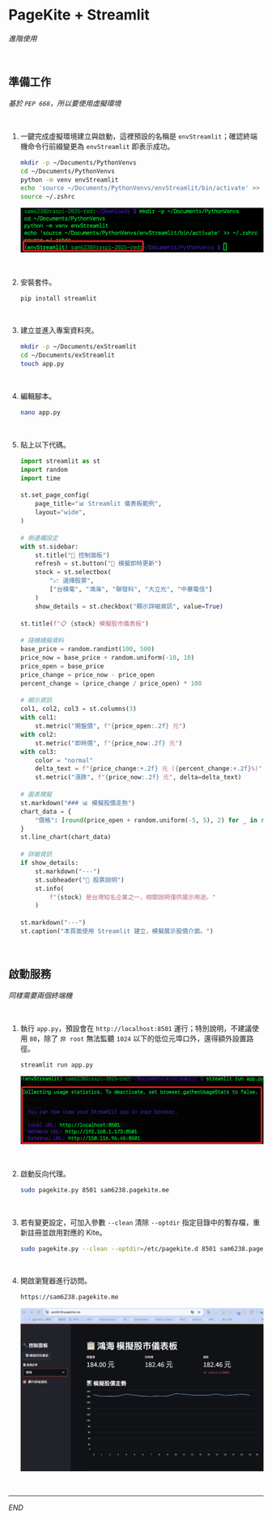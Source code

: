 # PageKite + Streamlit

_進階使用_

<br>

## 準備工作

_基於 `PEP 668`，所以要使用虛擬環境_

<br>

1. 一鍵完成虛擬環境建立與啟動，這裡預設的名稱是 `envStreamlit`；確認終端機命令行前綴變更為 `envStreamlit` 即表示成功。

    ```bash
    mkdir -p ~/Documents/PythonVenvs
    cd ~/Documents/PythonVenvs
    python -m venv envStreamlit
    echo 'source ~/Documents/PythonVenvs/envStreamlit/bin/activate' >> ~/.zshrc
    source ~/.zshrc
    ```

    ![](images/img_34.png)

<br>

2. 安裝套件。

    ```bash
    pip install streamlit
    ```

<br>

3. 建立並進入專案資料夾。

    ```bash
    mkdir -p ~/Documents/exStreamlit
    cd ~/Documents/exStreamlit
    touch app.py
    ```

<br>

4. 編輯腳本。

    ```bash
    nano app.py
    ```

<br>

5. 貼上以下代碼。

    ```python
    import streamlit as st
    import random
    import time

    st.set_page_config(
        page_title="📊 Streamlit 儀表板範例",
        layout="wide",
    )

    # 側邊欄設定
    with st.sidebar:
        st.title("🔧 控制面板")
        refresh = st.button("🔄 模擬即時更新")
        stock = st.selectbox(
            "📈 選擇股票",
            ["台積電", "鴻海", "聯發科", "大立光", "中華電信"]
        )
        show_details = st.checkbox("顯示詳細資訊", value=True)

    st.title(f"📋 {stock} 模擬股市儀表板")

    # 隨機模擬資料
    base_price = random.randint(100, 500)
    price_now = base_price + random.uniform(-10, 10)
    price_open = base_price
    price_change = price_now - price_open
    percent_change = (price_change / price_open) * 100

    # 顯示資訊
    col1, col2, col3 = st.columns(3)
    with col1:
        st.metric("開盤價", f"{price_open:.2f} 元")
    with col2:
        st.metric("即時價", f"{price_now:.2f} 元")
    with col3:
        color = "normal"
        delta_text = f"{price_change:+.2f} 元 ({percent_change:+.2f}%)"
        st.metric("漲跌", f"{price_now:.2f} 元", delta=delta_text)

    # 圖表模擬
    st.markdown("### 📊 模擬股價走勢")
    chart_data = {
        "價格": [round(price_open + random.uniform(-5, 5), 2) for _ in range(20)]
    }
    st.line_chart(chart_data)

    # 詳細資訊
    if show_details:
        st.markdown("---")
        st.subheader("📄 股票說明")
        st.info(
            f"{stock} 是台灣知名企業之一，相關說明僅供展示用途。"
        )

    st.markdown("---")
    st.caption("本頁面使用 Streamlit 建立，模擬展示股價介面。")
    ```

<br>

## 啟動服務

_同樣需要兩個終端機_

<br>

1. 執行 `app.py`，預設會在 `http://localhost:8501` 運行；特別說明，不建議使用 `80`，除了 `非 root` 無法監聽 `1024` 以下的低位元埠口外，還得額外設置路徑。

    ```bash
    streamlit run app.py
    ```

    ![](images/img_42.png)

<br>

2. 啟動反向代理。

    ```bash
    sudo pagekite.py 8501 sam6238.pagekite.me
    ```

<br>

3. 若有變更設定，可加入參數 `--clean` 清除 `--optdir` 指定目錄中的暫存檔，重新註冊並啟用對應的 Kite。

    ```bash
    sudo pagekite.py --clean --optdir=/etc/pagekite.d 8501 sam6238.pagekite.me
    ```

<br>

4. 開啟瀏覽器進行訪問。

    ```bash
    https://sam6238.pagekite.me
    ```

    ![](images/img_35.png)

<br>

___

_END_